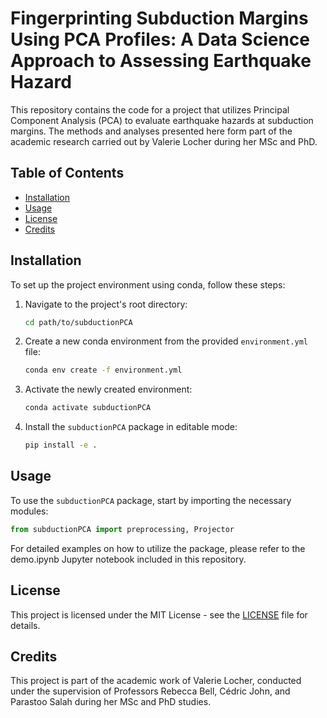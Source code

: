 # Fingerprinting Subduction Margins Using PCA Profiles: A Data Science Approach to Assessing Earthquake Hazard

This repository contains the code for a project that utilizes Principal Component Analysis (PCA) to evaluate earthquake hazards at subduction margins. The methods and analyses presented here form part of the academic research carried out by Valerie Locher during her MSc and PhD.

## Table of Contents
- [Installation](#installation)
- [Usage](#usage)
- [License](#license)
- [Credits](#credits)

## Installation

To set up the project environment using conda, follow these steps:

1. Navigate to the project's root directory:

    ```bash
    cd path/to/subductionPCA
    ```

2. Create a new conda environment from the provided `environment.yml` file:

    ```bash
    conda env create -f environment.yml
    ```

3. Activate the newly created environment:

    ```bash
    conda activate subductionPCA
    ```

4. Install the `subductionPCA` package in editable mode:

    ```bash
    pip install -e .
    ```

## Usage

To use the `subductionPCA` package, start by importing the necessary modules:

```python
from subductionPCA import preprocessing, Projector
```
For detailed examples on how to utilize the package, please refer to the demo.ipynb Jupyter notebook included in this repository.

## License
This project is licensed under the MIT License - see the [LICENSE](LICENSE) file for details.

## Credits
This project is part of the academic work of Valerie Locher, conducted under the supervision of Professors Rebecca Bell, Cédric John, and Parastoo Salah during her MSc and PhD studies.


